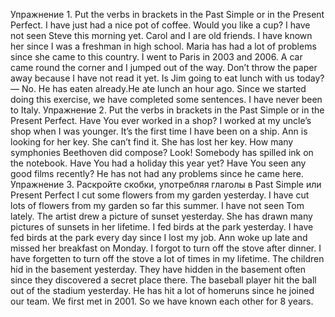 Упражнение 1. Put the verbs in brackets in the Past Simple or in the Present Perfect.
I have just had a nice pot of coffee. Would you like a cup?
I have not seen Steve this morning yet.
Carol and I are old friends. I have known her since I was a freshman in high school.
Maria has had a lot of problems since she came to this country.
I went to Paris in 2003 and 2006.
A car came round the corner and I jumped out of the way.
Don’t throw the paper away because I have not read it yet.
Is Jim going to eat lunch with us today? — No. He has eaten already.He ate lunch an hour ago.
Since we started  doing this exercise, we have completed some sentences.
I have never been to Italy.
Упражнение 2. Put the verbs in brackets in the Past Simple or in the Present Perfect.
Have You ever worked in a shop?
I worked at my uncle’s shop when I was younger.
It’s the first time I have been on a ship.
Ann is looking for her key. She can’t find it. She has lost her key.
How many symphonies Beethoven did compose?
Look! Somebody has spilled ink on the notebook.
Have You had a holiday this year yet?
Have You seen any good films recently?
He has not had any problems since he came here.
Упражнение 3. Раскройте скобки, употребляя глаголы в Past Simple или Present Perfect
I cut some flowers from my garden yesterday. I have cut lots of flowers from my garden so far this summer.
I have not seen Tom lately.
The artist drew a picture of sunset yesterday. She has drawn  many pictures of sunsets in her lifetime.
I fed birds at the park yesterday. I have fed  birds at the park every day since I lost my job.
Ann woke up late and missed her breakfast on Monday.
I forgot to turn off the stove after dinner. I have forgetten to turn off the stove a lot of times in my lifetime.
The children hid in the basement yesterday. They have hidden in the basement often since they discovered a secret place there.
The baseball player hit the ball out of the stadium yesterday. He has hit a lot of homeruns since he joined our team.
We first met in 2001. So we have known each other for 8 years.
